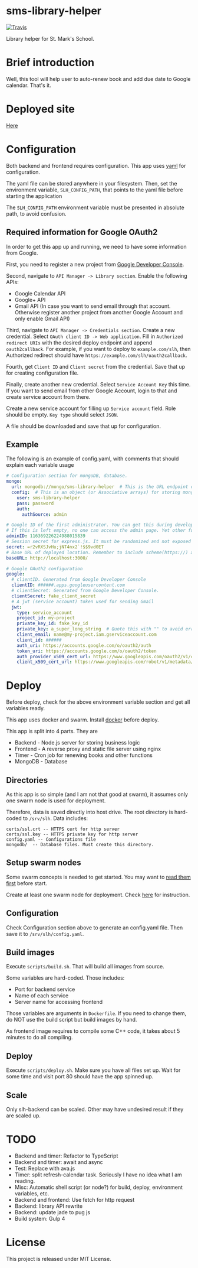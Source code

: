 # sms-library-helper
[![Travis](https://img.shields.io/travis/Holi0317/sms-library-helper.svg?style=flat-square)](https://travis-ci.org/Holi0317/sms-library-helper)

Library helper for St. Mark's School.

# Brief introduction
Well, this tool will help user to auto-renew book and add due date to Google calendar. That's it.

# Deployed site
[Here](https://slh.holi0317.net/)

# Configuration
Both backend and frontend requires configuration. This app uses [yaml](https://en.wikipedia.org/wiki/YAML) for configuration.

The yaml file can be stored anywhere in your filesystem. Then, set the environment variable, `SLH_CONFIG_PATH`, that points to the yaml file before starting the application
 
The `SLH_CONFIG_PATH` environment variable must be presented in absolute path, to avoid confusion.

## Required information for Google OAuth2
In order to get this app up and running, we need to have some information from Google.

First, you need to register a new project from [Google Developer Console](https://console.developers.google.com).

Second, navigate to `API Manager -> Library section`. Enable the following APIs:
 - Google Calendar API
 - Google+ API
 - Gmail API (In case you want to send email through that account. Otherwise register another project from another Google Account and only enable Gmail API)

Third, navigate to `API Manager -> Credentials section`. Create a new credential. Select `OAuth client ID -> Web application`.
Fill in `Authorized redirect URIs` with the desired deploy endpoint and append `oauth2callback`.
For example, if you want to deploy to `example.com/slh`, then Authorized redirect should have `https://example.com/slh/oauth2callback`. 

Fourth, get `Client ID` and `Client secret` from the credential. Save that up for creating configuration file.
 
Finally, create another new credential. Select `Service Account Key` this time. If you want to send email from other Google Account, login to that and create service account from there.

Create a new service account for filling up `Service account` field. Role should be empty. `Key type` should select `JSON`.

A file should be downloaded and save that up for configuration.

## Example
The following is an example of config.yaml, with comments that should explain each variable usage
```yaml
# Configuration section for mongoDB, database.
mongo:
  url: mongodb://mongo/sms-library-helper  # This is the URL endpoint of mongoDB
  config:  # This is an object (or Associative arrays) for storing mongoose (mongoDB ORM for node) config. Read http://mongoosejs.com/docs/guide.html#options for details
    user: sms-library-helper
    pass: password
    auth:
      authSource: admin

# Google ID of the first administrator. You can get this during development.
# If this is left empty, no one can access the admin page. Yet other function does not affect.
adminID: 116369226224988015839
# Session secret for express.js. It must be randomized and not exposed to others. Recommended to use password generator to generate this.
secret: =r2vRXSJvHu;jNT4nx2`!$$9vd0ET
# Base URL of deployed location. Remember to include scheme(https://) and the tailing slash
baseURL: http://localhost:3000/

# Google OAuth2 configuration
google:
  # clientID. Generated from Google Developer Console
  clientID: ######.apps.googleusercontent.com
  # clientSecret: Generated from Google Developer Console.
  clientSecret: fake_client_secret
  # A jwt (service account) token used for sending Gmail
  jwt:
    type: service_account
    project_id: my-project
    private_key_id: fake_key_id
    private_key: a_super_long_string  # Quote this with "" to avoid error
    client_email: name@my-project.iam.gserviceaccount.com
    client_id: ######
    auth_uri: https://accounts.google.com/o/oauth2/auth
    token_uri: https://accounts.google.com/o/oauth2/token
    auth_provider_x509_cert_url: https://www.googleapis.com/oauth2/v1/certs
    client_x509_cert_url: https://www.googleapis.com/robot/v1/metadata/x509/name%40my-project.iam.gserviceaccount.com
```

# Deploy
Before deploy, check for the above environment variable section and get all variables ready.

This app uses docker and swarm. Install [docker](https://www.docker.com/products/docker#/linux) before deploy.

This app is split into 4 parts. They are
 - Backend - Node.js server for storing business logic
 - Frontend - A reverse proxy and static file server using nginx
 - Timer - Cron job for renewing books and other functions
 - MongoDB - Database

## Directories
As this app is so simple (and I am not that good at swarm), it assumes only one swarm node is used for deployment.

Therefore, data is saved directly into host drive. The root directory is hard-coded to `/srv/slh`. Data includes:
```
certs/ssl.crt -- HTTPS cert for http server
certs/ssl.key -- HTTPS private key for http server
config.yaml -- Configurations file
mongodb/  -- Database files. Must create this directory.
```

## Setup swarm nodes
Some swarm concepts is needed to get started. You may want to [read them first](https://docs.docker.com/engine/swarm/key-concepts/) before start.
 
Create at least one swarm node for deployment. Check [here](https://docs.docker.com/engine/swarm/swarm-tutorial/create-swarm/) for instruction.

## Configuration
Check Configuration section above to generate an config.yaml file. Then save it to `/srv/slh/config.yaml`.

## Build images
Execute `scripts/build.sh`. That will build all images from source.

Some variables are hard-coded. Those includes:
 - Port for backend service
 - Name of each service
 - Server name for accessing frontend

Those variables are arguments in `Dockerfile`. If you need to change them, do NOT use the build script but build images by hand.

As frontend image requires to compile some C++ code, it takes about 5 minutes to do all compiling.

## Deploy
Execute `scripts/deploy.sh`. Make sure you have all files set up. Wait for some time and visit port 80 should have the app spinned up.

## Scale
Only slh-backend can be scaled. Other may have undesired result if they are scaled up.

# TODO
 - Backend and timer: Refactor to TypeScript
 - Backend and timer: await and async
 - Test: Replace with ava.js
 - Timer: split refresh-calendar task. Seriously I have no idea what I am reading.
 - Misc: Automatic shell script (or node?) for build, deploy, environment variables, etc.
 - Backend and frontend: Use fetch for http request
 - Backend: library API rewrite
 - Backend: update jade to pug js
 - Build system: Gulp 4

# License
This project is released under MIT License.